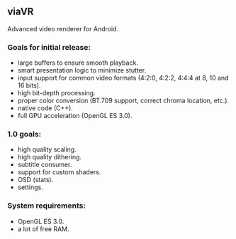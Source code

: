 ## viaVR ##
Advanced video renderer for Android.

### Goals for initial release:
- large buffers to ensure smooth playback.
- smart presentation logic to minimize stutter.
- input support for common video formats (4:2:0, 4:2:2, 4:4:4 at 8, 10 and 16 bits).
- high bit-depth processing.
- proper color conversion (BT.709 support, correct chroma location, etc.).
- native code (C++).
- full GPU acceleration (OpenGL ES 3.0).

### 1.0 goals:
- high quality scaling.
- high quality dithering.
- subtitle consumer.
- support for custom shaders.
- OSD (stats).
- settings.

### System requirements:
- OpenGL ES 3.0.
- a lot of free RAM.
